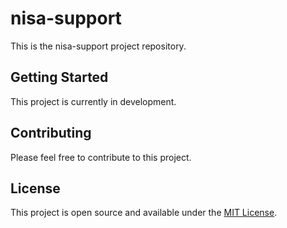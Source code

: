 # nisa-support

This is the nisa-support project repository.

## Getting Started

This project is currently in development.

## Contributing

Please feel free to contribute to this project.

## License

This project is open source and available under the [MIT License](LICENSE).
